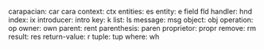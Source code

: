 carapacian:    car    cara
context:       ctx
entities:      es
entity:        e
field          fld
handler:       hnd
index:         ix
introducer:    intro
key:           k
list:          ls
message:       msg
object:        obj
operation:     op
owner:         own
parent:        rent
parenthesis:   paren
proprietor:    propr
remove:        rm
result:        res
return-value:  r
tuple:         tup
where:         wh
